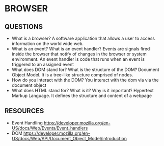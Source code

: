 # BROWSER

## QUESTIONS

- What is a browser?
  A software application that allows a user to access information on the world wide web.
- What is an event? What is an event handler?
  Events are signals fired inside the browser that notify of changes in the browser or system environment. An event handler is code that runs when an event is triggered to an assigned event
- What does DOM stand for? What is the structure of the DOM?
  Document Object Model. It is a tree-like structure comprised of nodes.
- How do you interact with the DOM?
  You interact with the dom via via the document object
- What does HTML stand for? What is it? Why is it important?
  Hypertext Markup Language. It defines the structure and content of a webpage

## RESOURCES

- Event Handling
  https://developer.mozilla.org/en-US/docs/Web/Events/Event_handlers
- DOM
  https://developer.mozilla.org/en-US/docs/Web/API/Document_Object_Model/Introduction
